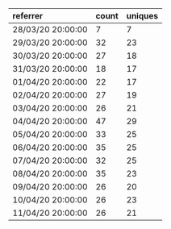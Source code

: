 | referrer          | count | uniques |
| :---------------- | :---- | :------ |
| 28/03/20 20:00:00 | 7     | 7       |
| 29/03/20 20:00:00 | 32    | 23      |
| 30/03/20 20:00:00 | 27    | 18      |
| 31/03/20 20:00:00 | 18    | 17      |
| 01/04/20 20:00:00 | 22    | 17      |
| 02/04/20 20:00:00 | 27    | 19      |
| 03/04/20 20:00:00 | 26    | 21      |
| 04/04/20 20:00:00 | 47    | 29      |
| 05/04/20 20:00:00 | 33    | 25      |
| 06/04/20 20:00:00 | 35    | 25      |
| 07/04/20 20:00:00 | 32    | 25      |
| 08/04/20 20:00:00 | 35    | 23      |
| 09/04/20 20:00:00 | 26    | 20      |
| 10/04/20 20:00:00 | 26    | 23      |
| 11/04/20 20:00:00 | 26    | 21      |